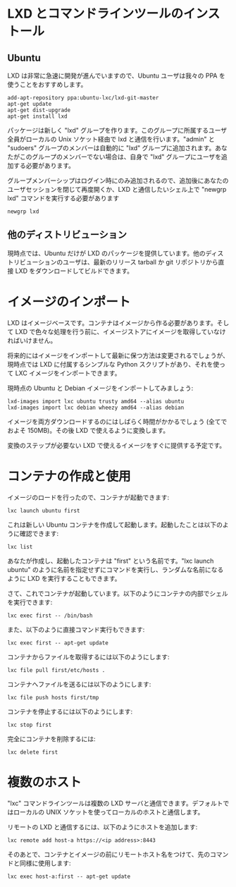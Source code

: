 # LXD とコマンドラインツールのインストール <!-- Installing LXD and the command line tool -->
## Ubuntu
<!--
As LXD evolves quite rapidly, we recommend Ubuntu users use our PPA:
-->
LXD は非常に急速に開発が進んでいますので、Ubuntu ユーザは我々の PPA を使うことをおすすめします。

    add-apt-repository ppa:ubuntu-lxc/lxd-git-master
    apt-get update
    apt-get dist-upgrade
    apt-get install lxd

<!--
The package creates a new "lxd" group which contains all users allowed to talk to  
lxd over the local unix socket. All members of the "admin" and "sudoers" groups are automatically added.  
If your user isn't a member of one of these groups, you'll need to manually add your user to the "lxd" group.
-->
パッケージは新しく "lxd" グループを作ります。このグループに所属するユーザ全員がローカルの Unix ソケット経由で lxd と通信を行います。"admin" と "sudoers" グループのメンバーは自動的に "lxd" グループに追加されます。あなたがこのグループのメンバーでない場合は、自身で "lxd" グループにユーザを追加する必要があります。

<!--
Because group membership is only applied at login, you then either need to close  
and re-open your user session or use the "newgrp lxd" command in the shell you're going to interact with lxd from.
-->
グループメンバーシップはログイン時にのみ追加されるので、追加後にあなたのユーザセッションを閉じて再度開くか、LXD と通信したいシェル上で "newgrp lxd" コマンドを実行する必要があります

    newgrp lxd


## 他のディストリビューション <!-- Other distributions -->
<!--
As of today, only Ubuntu has packages for LXD. Users of other distributions  
can directly download and build LXD from git or use our latest release tarball.  
Instructions for both are available [here](/lxd/downloads).
-->
現時点では、Ubuntu だけが LXD のパッケージを提供しています。他のディストリビューションのユーザは、最新のリリース tarball か git リポジトリから直接 LXD をダウンロードしてビルドできます。

# イメージのインポート <!-- Importing some images -->
<!--
LXD is image based. Containers must be created from an image and so the image store  
must get some images before you can do much with LXD.
-->
LXD はイメージベースです。コンテナはイメージから作る必要があります。そして LXD で色々な処理を行う前に、イメージストアにイメージを取得していなければいけません。

<!--
We expect the way to import and keep your images up to date to change in the future,  
but today we have a simple python script which we ship with LXD and that will let you  
import LXC images into it.
-->
将来的にはイメージをインポートして最新に保つ方法は変更されるでしょうが、現時点では LXD に付属するシンプルな Python スクリプトがあり、それを使って LXC イメージをインポートできます。

<!--
So let's import some current Ubuntu and Debian images:
-->
現時点の Ubuntu と Debian イメージをインポートしてみましょう:

    lxd-images import lxc ubuntu trusty amd64 --alias ubuntu
    lxd-images import lxc debian wheezy amd64 --alias debian

<!--
That's going to take a little while as it downloads both images (total of about 150MB)  
and then repacks them to be compatible with LXD.
-->
イメージを両方ダウンロードするのにはしばらく時間がかかるでしょう (全てでおよそ 150MB)。その後 LXD で使えるように変換します。

<!--
We expect to ship compatible images soon which will avoid the repacking step.
-->
変換のステップが必要ない LXD で使えるイメージをすぐに提供する予定です。

# コンテナの作成と使用 <!-- Creating and using your first container -->
<!--
Now that you have a couple of images loaded, you can finally launch your first container:
-->
イメージのロードを行ったので、コンテナが起動できます:

    lxc launch ubuntu first

<!--
That will create and start a new ubuntu container as can be confirmed with:
-->
これは新しい Ubuntu コンテナを作成して起動します。起動したことは以下のように確認できます:

    lxc list

<!--
Your container here is called "first". You also could let LXD give it a random name by  
just calling "lxc launch ubuntu" without a name.
-->
あなたが作成し、起動したコンテナは "first" という名前です。"lxc launch ubuntu" のように名前を指定せずにコマンドを実行し、ランダムな名前になるように LXD を実行することもできます。

<!--
Now that your container is running, you can get a shell inside it with:
-->
さて、これでコンテナが起動しています。以下のようにコンテナの内部でシェルを実行できます:

    lxc exec first -- /bin/bash

<!--
Or just run a command directly:
-->
また、以下のように直接コマンド実行もできます:

    lxc exec first -- apt-get update

<!--
To pull a file from the container, use:
-->
コンテナからファイルを取得するには以下のようにします:

    lxc file pull first/etc/hosts .

<!--
To push one, use:
-->
コンテナへファイルを送るには以下のようにします:

    lxc file push hosts first/tmp

<!--
To stop the container, simply do:
-->
コンテナを停止するには以下のようにします:

    lxc stop first

<!--
And to remove it entirely:
-->
完全にコンテナを削除するには:

    lxc delete first

# 複数のホスト <!-- Multiple hosts -->
<!--
The "lxc" command line tool can talk to multiple LXD servers.  
It defaults to talking to the local one using a local UNIX socket.
-->
"lxc" コマンドラインツールは複数の LXD サーバと通信できます。デフォルトではローカルの UNIX ソケットを使ってローカルのホストと通信します。

<!--
To talk to a remote LXD, you can simply add it with:
-->
リモートの LXD と通信するには、以下のようにホストを追加します:

    lxc remote add host-a https://<ip address>:8443

<!--
And after that, use all the same command as above but prefixing the container  
and images name with the remote host like:
-->
そのあとで、コンテナとイメージの前にリモートホスト名をつけて、先のコマンドと同様に使用します:

    lxc exec host-a:first -- apt-get update
